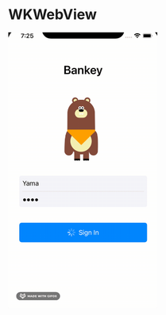 # WKWebView

<img src="https://github.com/YamamotoDesu/ios-professional-course-by-jrasmusson/blob/main/Bankey/Gif/loginImage.gif" width="300">
